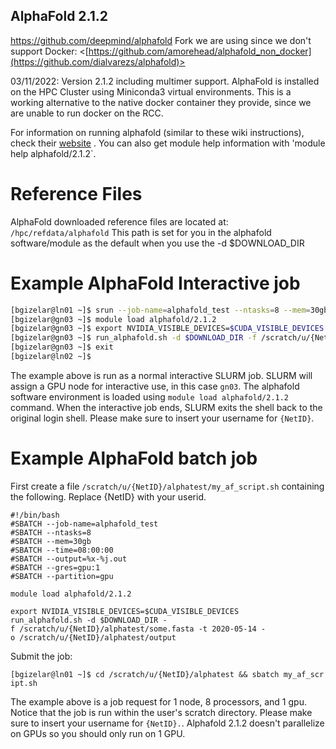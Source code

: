 ## AlphaFold 2.1.2

<https://github.com/deepmind/alphafold>
Fork we are using since we don't support Docker: <[https://github.com/amorehead/alphafold_non_docker](https://github.com/dialvarezs/alphafold)>

03/11/2022: Version 2.1.2 including multimer support. AlphaFold is
installed on the HPC Cluster using Miniconda3 virtual environments. This
is a working alternative to the native docker container they provide,
since we are unable to run docker on the RCC.

For information on running alphafold (similar to these wiki
instructions), check their <html><a href="https://github.com/amorehead/alphafold_non_docker">website</a> </html>.
You can also get module help information with 'module help alphafold/2.1.2`.

# Reference Files

AlphaFold downloaded reference files are located at:
`/hpc/refdata/alphafold` This path is set for you in the alphafold
software/module as the default when you use the -d $DOWNLOAD_DIR

# Example AlphaFold Interactive job

``` bash
[bgizelar@ln01 ~]$ srun --job-name=alphafold_test --ntasks=8 --mem=30gb --time=8:00:00 --gres=gpu:1 --pty bash
[bgizelar@gn03 ~]$ module load alphafold/2.1.2
[bgizelar@gn03 ~]$ export NVIDIA_VISIBLE_DEVICES=$CUDA_VISIBLE_DEVICES
[bgizelar@gn03 ~]$ run_alphafold.sh -d $DOWNLOAD_DIR -f /scratch/u/{NetID}/alphatest/some.fasta -t 2020-05-14 -o /scratch/u/{NetID}/alphatest/output
[bgizelar@gn03 ~]$ exit
[bgizelar@ln02 ~]$
```

The example above is run as a normal interactive SLURM job. SLURM will
assign a GPU node for interactive use, in this case `gn03`. The
alphafold software environment is loaded using `module load alphafold/2.1.2`
command. When the interactive job ends, SLURM exits the shell back to
the original login shell. Please make sure to insert your username for
`{NetID}`.

# Example AlphaFold batch job

First create a file `/scratch/u/{NetID}/alphatest/my_af_script.sh`
containing the following. Replace {NetID} with your userid.

`#!/bin/bash`  
`#SBATCH --job-name=alphafold_test`  
`#SBATCH --ntasks=8`  
`#SBATCH --mem=30gb`  
`#SBATCH --time=08:00:00`  
`#SBATCH --output=%x-%j.out`  
`#SBATCH --gres=gpu:1`  
`#SBATCH --partition=gpu`  
  
`module load alphafold/2.1.2`  
  
`export NVIDIA_VISIBLE_DEVICES=$CUDA_VISIBLE_DEVICES`  
`run_alphafold.sh -d $DOWNLOAD_DIR -f /scratch/u/{NetID}/alphatest/some.fasta -t 2020-05-14 -o /scratch/u/{NetID}/alphatest/output`

Submit the job:

`[bgizelar@ln01 ~]$ cd /scratch/u/{NetID}/alphatest && sbatch my_af_script.sh`

The example above is a job request for 1 node, 8 processors, and 1 gpu.
Notice that the job is run within the user's scratch directory. Please
make sure to insert your username for `{NetID}.`. Alphafold 2.1.2 doesn't
parallelize on GPUs so you should only run on 1 GPU.
